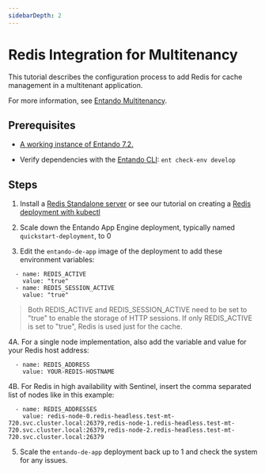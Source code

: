 ```yaml
---
sidebarDepth: 2
---
```


# Redis Integration for Multitenancy

This tutorial describes the configuration process to add Redis for cache management in a multitenant application. 

For more information, see [Entando Multitenancy]().

## Prerequisites
* [A working instance of Entando 7.2.](../../../docs/getting-started/README.md)

* Verify dependencies with the [Entando CLI](../../../docs/getting-started/entando-cli.md#check-the-environment): `ent check-env develop`

## Steps

1. Install a [Redis Standalone server](https://redis.io/docs/getting-started/installation/) or see our tutorial on creating a [Redis deployment with kubectl](https://developer.entando.com/v7.1/tutorials/consume/high-avail-tutorial.html#clustering)

2. Scale down the Entando App Engine deployment, typically named `quickstart-deployment`, to 0

3. Edit the `entando-de-app` image of the deployment to add these environment variables:  
```
  - name: REDIS_ACTIVE
    value: "true"
  - name: REDIS_SESSION_ACTIVE
    value: "true"
```
>Both REDIS_ACTIVE and REDIS_SESSION_ACTIVE need to be set to "true" to enable the storage of HTTP sessions. If only REDIS_ACTIVE is set to "true", Redis is used just for the cache.  
  
4A. For a single node implementation, also add the variable and value for your Redis host address: 

```
  - name: REDIS_ADDRESS
    value: YOUR-REDIS-HOSTNAME
```
4B. For Redis in high availability with Sentinel, insert the comma separated list of nodes like in this example:
```   
  - name: REDIS_ADDRESSES
    value: redis-node-0.redis-headless.test-mt-720.svc.cluster.local:26379,redis-node-1.redis-headless.test-mt-720.svc.cluster.local:26379,redis-node-2.redis-headless.test-mt-720.svc.cluster.local:26379
```

5. Scale the `entando-de-app` deployment back up to 1 and check the system for any issues.